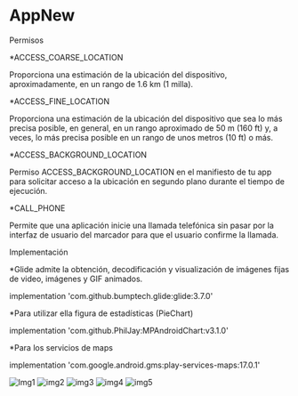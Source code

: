 # AppNew


Permisos

*ACCESS_COARSE_LOCATION

Proporciona una estimación de la ubicación del dispositivo, aproximadamente, en un rango de 1.6 km (1 milla).
<uses-permission android:name="android.permission.ACCESS_FINE_LOCATION" />

*ACCESS_FINE_LOCATION

Proporciona una estimación de la ubicación del dispositivo que sea lo más precisa posible, en general, en un rango aproximado de 50 m (160 ft) y, a veces, lo más precisa posible en un rango de unos metros (10 ft) o más.
<uses-permission android:name="android.permission.ACCESS_COARSE_LOCATION" />

*ACCESS_BACKGROUND_LOCATION

Permiso ACCESS_BACKGROUND_LOCATION en el manifiesto de tu app para solicitar acceso a la ubicación en segundo plano durante el tiempo de ejecución.

*CALL_PHONE

Permite que una aplicación inicie una llamada telefónica sin pasar por la interfaz de usuario del marcador para que el usuario confirme la llamada.
<uses-permission android:name="android.permission.CALL_PHONE" />



Implementación


*Glide admite la obtención, decodificación y visualización de imágenes fijas de video, imágenes y GIF animados.

implementation 'com.github.bumptech.glide:glide:3.7.0'

*Para utilizar ella figura de estadísticas (PieChart)

implementation 'com.github.PhilJay:MPAndroidChart:v3.1.0'

*Para los servicios de maps 

implementation 'com.google.android.gms:play-services-maps:17.0.1'



![Img1](https://user-images.githubusercontent.com/35510907/129496004-1adedeff-9682-496b-9069-a2b5c110e004.jpg)
![img2](https://user-images.githubusercontent.com/35510907/129496007-f87cb291-c057-4ce2-a393-86d1352df23b.jpg)
![img3](https://user-images.githubusercontent.com/35510907/129496008-26355bc7-41b7-43c4-b24e-f2118d286b46.jpg)
![img4](https://user-images.githubusercontent.com/35510907/129496010-01fcc976-edd1-4a6c-934c-224ebabbb523.jpg)
![img5](https://user-images.githubusercontent.com/35510907/129496012-1b7b2ecf-972e-4990-82e6-7a9989bc1df3.jpg)

